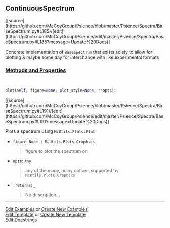 ## <a id="Psience.Spectra.BaseSpectrum.ContinuousSpectrum">ContinuousSpectrum</a> 
<div class="docs-source-link" markdown="1">
[[source](https://github.com/McCoyGroup/Psience/blob/master/Psience/Spectra/BaseSpectrum.py#L185)/[edit](https://github.com/McCoyGroup/Psience/edit/master/Psience/Spectra/BaseSpectrum.py#L185?message=Update%20Docs)]
</div>

Concrete implementation of `BaseSpectrum` that exists
solely to allow for plotting & maybe some day for interchange with like experimental formats

<div class="collapsible-section">
 <div class="collapsible-section collapsible-section-header" markdown="1">
 
### <a class="collapse-link" data-toggle="collapse" href="#methods">Methods and Properties</a> <a class="float-right" data-toggle="collapse" href="#methods"><i class="fa fa-chevron-down"></i></a>

 </div>
 <div class="collapsible-section collapsible-section-body collapse" id="methods" markdown="1">

<a id="Psience.Spectra.BaseSpectrum.ContinuousSpectrum.plot" class="docs-object-method">&nbsp;</a> 
```python
plot(self, figure=None, plot_style=None, **opts): 
```
<div class="docs-source-link" markdown="1">
[[source](https://github.com/McCoyGroup/Psience/blob/master/Psience/Spectra/BaseSpectrum.py#L191)/[edit](https://github.com/McCoyGroup/Psience/edit/master/Psience/Spectra/BaseSpectrum.py#L191?message=Update%20Docs)]
</div>

Plots a spectrum using `McUtils.Plots.Plot`
- `figure`: `None | McUtils.Plots.Graphics`
    >figure to plot the spectrum on
- `opts`: `Any`
    >any of the many, many options supported by `McUtils.Plots.Graphics`
- `:returns`: `_`
    >No description...

 </div>
</div>




___

[Edit Examples](https://github.com/McCoyGroup/Psience/edit/gh-pages/ci/examples/Psience/Spectra/BaseSpectrum/ContinuousSpectrum.md) or 
[Create New Examples](https://github.com/McCoyGroup/Psience/new/gh-pages/?filename=ci/examples/Psience/Spectra/BaseSpectrum/ContinuousSpectrum.md) <br/>
[Edit Template](https://github.com/McCoyGroup/Psience/edit/gh-pages/ci/docs/Psience/Spectra/BaseSpectrum/ContinuousSpectrum.md) or 
[Create New Template](https://github.com/McCoyGroup/Psience/new/gh-pages/?filename=ci/docs/templates/Psience/Spectra/BaseSpectrum/ContinuousSpectrum.md) <br/>
[Edit Docstrings](https://github.com/McCoyGroup/Psience/edit/master/Psience/Spectra/BaseSpectrum.py#L185?message=Update%20Docs)